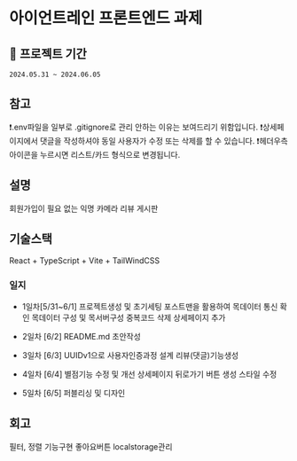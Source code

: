 # 아이언트레인 프론트엔드 과제

## 📆 프로젝트 기간

`2024.05.31 ~ 2024.06.05`

## 참고

❗️.env파일을 일부로 .gitignore로 관리 안하는 이유는 보여드리기 위함입니다.
❗️상세페이지에서 댓글을 작성하셔야 동일 사용자가 수정 또는 삭제를 할 수 있습니다.
❗️헤더우측아이콘을 누르시면 리스트/카드 형식으로 변경됩니다.

## 설명

회원가입이 필요 없는 익명 카메라 리뷰 게시판

## 기술스택

React + TypeScript + Vite + TailWindCSS

### 일지

- 1일차[5/31~6/1]
  프로젝트생성 및 초기세팅
  포스트맨을 활용하여 목데이터 통신 확인
  목데이터 구성 및 목서버구성
  중복코드 삭제
  상세페이지 추가
- 2일차 [6/2]
  README.md 초안작성

- 3일차 [6/3]
  UUIDv1으로 사용자인증과정 설계
  리뷰(댓글)기능생성

- 4일차 [6/4]
  별점기능 수정 및 개선
  상세페이지 뒤로가기 버튼 생성
  스타일 수정

- 5일차 [6/5]
  퍼블리싱 및 디자인

## 회고

필터, 정렬 기능구현
좋아요버튼 localstorage관리

